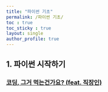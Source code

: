 ```yaml
---
title: "파이썬 기초"
permalink: /파이썬 기초/
toc : true
toc_sticky : true
layout: single
author_profile: true
---
```


## 1. 파이썬 시작하기  

### [코딩, 그거 먹는건가요? (feat. 직장인)](https://maeng-gun.github.io/파이썬%20기초/grammer1/)
